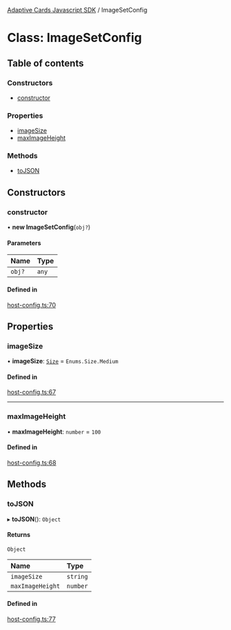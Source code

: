 [Adaptive Cards Javascript SDK](../README.md) / ImageSetConfig

# Class: ImageSetConfig

## Table of contents

### Constructors

- [constructor](ImageSetConfig.md#constructor)

### Properties

- [imageSize](ImageSetConfig.md#imagesize)
- [maxImageHeight](ImageSetConfig.md#maximageheight)

### Methods

- [toJSON](ImageSetConfig.md#tojson)

## Constructors

### constructor

• **new ImageSetConfig**(`obj?`)

#### Parameters

| Name | Type |
| :------ | :------ |
| `obj?` | `any` |

#### Defined in

[host-config.ts:70](https://github.com/asseco-see/AdaptiveCards/blob/1f0afdc45/source/nodejs/adaptivecards/src/host-config.ts#L70)

## Properties

### imageSize

• **imageSize**: [`Size`](../enums/Size.md) = `Enums.Size.Medium`

#### Defined in

[host-config.ts:67](https://github.com/asseco-see/AdaptiveCards/blob/1f0afdc45/source/nodejs/adaptivecards/src/host-config.ts#L67)

___

### maxImageHeight

• **maxImageHeight**: `number` = `100`

#### Defined in

[host-config.ts:68](https://github.com/asseco-see/AdaptiveCards/blob/1f0afdc45/source/nodejs/adaptivecards/src/host-config.ts#L68)

## Methods

### toJSON

▸ **toJSON**(): `Object`

#### Returns

`Object`

| Name | Type |
| :------ | :------ |
| `imageSize` | `string` |
| `maxImageHeight` | `number` |

#### Defined in

[host-config.ts:77](https://github.com/asseco-see/AdaptiveCards/blob/1f0afdc45/source/nodejs/adaptivecards/src/host-config.ts#L77)
